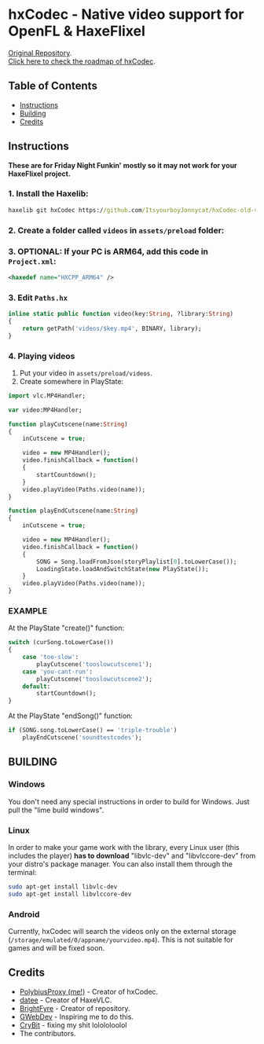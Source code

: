 # hxCodec - Native video support for OpenFL & HaxeFlixel

[Original Repository](https://github.com/polybiusproxy/PolyEngine).  
[Click here to check the roadmap of hxCodec](https://github.com/brightfyregit/Friday-Night-Funkin-Mp4-Video-Support/projects/1).

## Table of Contents
- [Instructions](#instructions)  
- [Building](#building)  
- [Credits](#credits)  

## Instructions
**These are for Friday Night Funkin' mostly so it may not work for your HaxeFlixel project.**

### 1. Install the Haxelib:

```cmd
haxelib git hxCodec https://github.com/ItsyourboyJonnycat/hxCodec-old-version.git
```

### 2. Create a folder called `videos` in `assets/preload` folder:

### 3. **OPTIONAL: If your PC is ARM64, add this code in `Project.xml`:**

```xml
<haxedef name="HXCPP_ARM64" />
```

### 3. Edit `Paths.hx`
```haxe
inline static public function video(key:String, ?library:String)
{
	return getPath('videos/$key.mp4', BINARY, library);
}
```

### 4. Playing videos

1. Put your video in `assets/preload/videos`.
2. Create somewhere in PlayState:
```haxe
import vlc.MP4Handler;

var video:MP4Handler;

function playCutscene(name:String)
{
	inCutscene = true;

	video = new MP4Handler();
	video.finishCallback = function()
	{
		startCountdown();
	}
	video.playVideo(Paths.video(name));
}

function playEndCutscene(name:String)
{
	inCutscene = true;

	video = new MP4Handler();
	video.finishCallback = function()
	{
		SONG = Song.loadFromJson(storyPlaylist[0].toLowerCase());
		LoadingState.loadAndSwitchState(new PlayState());
	}
	video.playVideo(Paths.video(name));
}
```

### EXAMPLE
At the PlayState "create()" function:
```haxe
switch (curSong.toLowerCase())
{
	case 'too-slow':
		playCutscene('tooslowcutscene1');
	case 'you-cant-run':
		playCutscene('tooslowcutscene2');
	default:
		startCountdown();
}
```

At the PlayState "endSong()" function:
```haxe
if (SONG.song.toLowerCase() == 'triple-trouble')
	playEndCutscene('soundtestcodes');
```

## BUILDING
### Windows
You don't need any special instructions in order to build for Windows.
Just pull the "lime build windows".

### Linux
In order to make your game work with the library, every Linux user (this includes the player) **has to download** "libvlc-dev" and "libvlccore-dev" from your distro's package manager.
You can also install them through the terminal:
```bash
sudo apt-get install libvlc-dev
sudo apt-get install libvlccore-dev
```

### Android
Currently, hxCodec will search the videos only on the external storage (`/storage/emulated/0/appname/yourvideo.mp4`).
This is not suitable for games and will be fixed soon.

## Credits

- [PolybiusProxy (me!)](https://github.com/polybiusproxy) - Creator of hxCodec.
- [datee](https://github.com/datee) - Creator of HaxeVLC.
- [BrightFyre](https://github.com/brightfyregit) - Creator of repository.
- [GWebDev](https://github.com/GrowtopiaFli) - Inspiring me to do this.
- [CryBit](https://github.com/CryBitDev) - fixing my shit lolololoolol
- The contributors. <!-- forgot this existed and i added contributors on the credits lol -->
